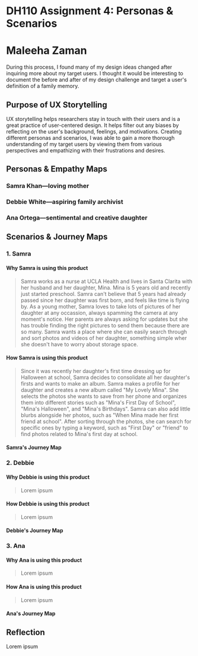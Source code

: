 # DH110 Assignment 4: Personas & Scenarios
# Maleeha Zaman

During this process, I found many of my design ideas changed after inquiring more about my target users. I thought it would be interesting to document the before and after of my design challenge and target a user's definition of a family memory.

## Purpose of UX Storytelling
UX storytelling helps researchers stay in touch with their users and is a great practice of user-centered design. It helps filter out any biases by reflecting on the user's background, feelings, and motivations. Creating different personas and scenarios, I was able to gain a more thorough understanding of my target users by viewing them from various perspectives and empathizing with their frustrations and desires. 

## Personas & Empathy Maps
### Samra Khan—loving mother
### Debbie White—aspiring family archivist
### Ana Ortega—sentimental and creative daughter

## Scenarios & Journey Maps
### 1. Samra
#### Why Samra is using this product
> Samra works as a nurse at UCLA Health and lives in Santa Clarita with her husband and her daughter, Mina. Mina is 5 years old and recently just started preschool. Samra can't believe that 5 years had already passed since her daughter was first born, and feels like time is flying by. As a young mother, Samra loves to take lots of pictures of her daughter at any occassion, always spamming the camera at any moment's notice. Her parents are always asking for updates but she has trouble finding the right pictures to send them because there are so many. Samra wants a place where she can easily search through and sort photos and videos of her daughter, something simple wher she doesn't have to worry about storage space.
#### How Samra is using this product
> Since it was recently her daughter's first time dressing up for Halloween at school, Samra decides to consolidate all her daughter's firsts and wants to make an album. Samra makes a profile for her daughter and creates a new album called "My Lovely Mina". She selects the photos she wants to save from her phone and organizes them into different stories such as "Mina's First Day of School", "Mina's Halloween", and "Mina's Birthdays". Samra can also add little blurbs alongside her photos, such as "When Mina made her first friend at school". After sorting through the photos, she can search for specific ones by typing a keyword, such as "First Day" or "friend" to find photos related to Mina's first day at school.  
#### Samra's Journey Map

### 2. Debbie
#### Why Debbie is using this product
> Lorem ipsum
#### How Debbie is using this product
> Lorem ipsum
#### Debbie's Journey Map

### 3. Ana
#### Why Ana is using this product
> Lorem ipsum
#### How Ana is using this product
> Lorem ipsum
#### Ana's Journey Map

## Reflection
Lorem ipsum
